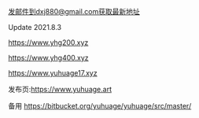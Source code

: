 发邮件到dxj880@gmail.com获取最新地址

Update 2021.8.3

https://www.yhg200.xyz

https://www.yhg400.xyz

https://www.yuhuage17.xyz

发布页:https://www.yuhuage.art

备用 https://bitbucket.org/yuhuage/yuhuage/src/master/


